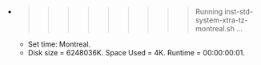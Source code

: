 * >>>>>>>>> Running inst-std-system-xtra-tz-montreal.sh ...
  * Set time: Montreal.
  * Disk size = 6248036K. Space Used = 4K. Runtime = 00:00:00:01.
